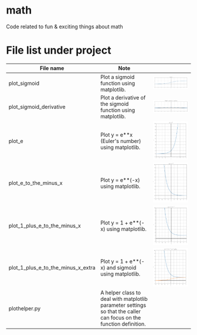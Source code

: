 # math
Code related to fun &amp; exciting things about math

# File list under project

| File name | Note | |
|---|---|---|
| plot_sigmoid | Plot a sigmoid function using matplotlib. | ![sample](assets/images/sigmoid.png) |
| plot_sigmoid_derivative | Plot a derivative of the sigmoid function using matplotlib. | ![sample](assets/images/sigmoid_derivative.png) |
| plot_e | Plot y = e**x (Euler's number) using matplotlib. | ![sample](assets/images/e.png) |
| plot_e_to_the_minus_x | Plot y = e**(-x) using matplotlib. | ![sample](assets/images/e_to_the_minus_x.png) |
| plot_1_plus_e_to_the_minus_x | Plot y = 1 + e**(-x) using matplotlib. | ![sample](assets/images/1_plus_e_to_the_minus_x.png) |
| plot_1_plus_e_to_the_minus_x_extra | Plot y = 1 + e**(-x) and sigmoid using matplotlib. | ![sample](assets/images/1_plus_e_to_the_minus_x_extra.png) |
| plothelper.py | A helper class to deal with matplotlib parameter settings so that the caller can focus on the function definition. | |
